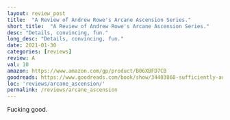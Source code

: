 ```yaml
---
layout: review_post
title:  "A Review of Andrew Rowe's Arcane Ascension Series."
short_title:  "A Review of Andrew Rowe's Arcane Ascension Series."
desc: "Details, convincing, fun."
long_desc: "Details, convincing, fun."
date: 2021-01-30
categories: [reviews]
review: A
val: 10
amazon: https://www.amazon.com/gp/product/B06XBFD7CB
goodreads: https://www.goodreads.com/book/show/34403860-sufficiently-advanced-magic
loc: 'reviews/arcane_ascension/'
permalink: /reviews/arcane_ascension
---
```


Fucking good.
